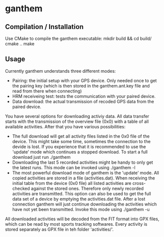 ganthem
=======


Compilation / Installation
--------------------------

Use CMake to compile the ganthem executable:
    mkdir build && cd build/
    cmake ..
    make

Usage
-----

Currently ganthem understands three different modes:

* Pairing: the initial setup with your GPS device. Only needed once to get the pairing key (which is then stored in the ganthem.ant.key file and read from there when connecting)
* HRM receiveing test: tests the communication with your paired device.
* Data download: the actual transmission of recoded GPS data from the paired device.

You have several options for downloading activiy data. All data transfer starts with the transmission of the overview file (0x0) with a table of all available activities. After that you have various possibilities:
* The full download will get all activity files listed in the 0x0 file of the device. This might take some time, sometimes the connection to the devide is lost. If you experience that it is recommended to use the 'update' mode which continues a stopped download. To start a full download just run
    ./ganthem
* Downloading the last 5 recorded activities might be handy to only get the latest runs. This mode can be invoked using
    ./ganthem -l
* The most powerful download mode of ganthem is the 'update' mode. All copied activities are stored in a file (activities.dat). When receiving the initial table from the device (0x0 file) all listed activities are cross-checked against the stored ones. Therefore only newly recorded activities are transmitted. This option can also be used to get the full data set of a device by emptying the activities.dat file. After a lost connection ganthem will just continue downloading the activities which have not yet been transmitted. Invoke this mode using
    ./ganthem -u

All downloaded activities will be decoded from the FIT format into GPX files, which can be read by most sports tracking softwares. Every activity is stored separately as GPX file in teh folder 'activities/'.

